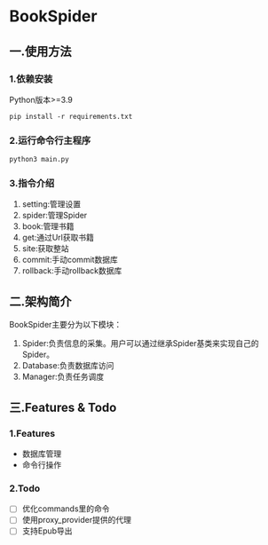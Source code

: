 # BookSpider

## 一.使用方法

### 1.依赖安装

Python版本>=3.9

```
pip install -r requirements.txt
```

### 2.运行命令行主程序

```
python3 main.py
```

### 3.指令介绍

1. setting:管理设置
2. spider:管理Spider
3. book:管理书籍
4. get:通过Url获取书籍
5. site:获取整站
6. commit:手动commit数据库
7. rollback:手动rollback数据库

## 二.架构简介

BookSpider主要分为以下模块：

1. Spider:负责信息的采集。用户可以通过继承Spider基类来实现自己的Spider。
2. Database:负责数据库访问
3. Manager:负责任务调度

## 三.Features & Todo

### 1.Features

* 数据库管理
* 命令行操作

### 2.Todo

* [ ] 优化commands里的命令
* [ ] 使用proxy_provider提供的代理
* [ ] 支持Epub导出
